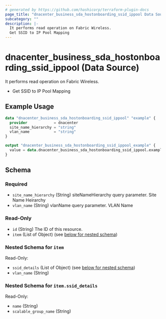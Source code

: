 ```yaml
---
# generated by https://github.com/hashicorp/terraform-plugin-docs
page_title: "dnacenter_business_sda_hostonboarding_ssid_ippool Data Source - terraform-provider-dnacenter"
subcategory: ""
description: |-
  It performs read operation on Fabric Wireless.
  Get SSID to IP Pool Mapping
---
```


# dnacenter_business_sda_hostonboarding_ssid_ippool (Data Source)

It performs read operation on Fabric Wireless.

- Get SSID to IP Pool Mapping

## Example Usage

```terraform
data "dnacenter_business_sda_hostonboarding_ssid_ippool" "example" {
  provider            = dnacenter
  site_name_hierarchy = "string"
  vlan_name           = "string"
}

output "dnacenter_business_sda_hostonboarding_ssid_ippool_example" {
  value = data.dnacenter_business_sda_hostonboarding_ssid_ippool.example.item
}
```

<!-- schema generated by tfplugindocs -->
## Schema

### Required

- `site_name_hierarchy` (String) siteNameHierarchy query parameter. Site Name Heirarchy
- `vlan_name` (String) vlanName query parameter. VLAN Name

### Read-Only

- `id` (String) The ID of this resource.
- `item` (List of Object) (see [below for nested schema](#nestedatt--item))

<a id="nestedatt--item"></a>
### Nested Schema for `item`

Read-Only:

- `ssid_details` (List of Object) (see [below for nested schema](#nestedobjatt--item--ssid_details))
- `vlan_name` (String)

<a id="nestedobjatt--item--ssid_details"></a>
### Nested Schema for `item.ssid_details`

Read-Only:

- `name` (String)
- `scalable_group_name` (String)
